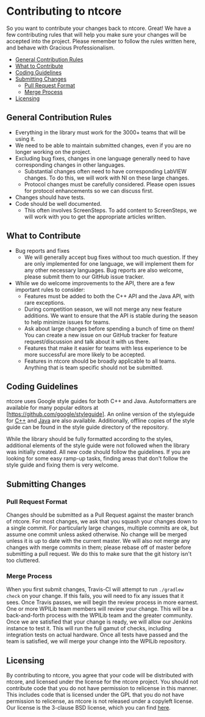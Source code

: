 # Contributing to ntcore

So you want to contribute your changes back to ntcore. Great! We have a few contributing rules that will help you make sure your changes will be accepted into the project. Please remember to follow the rules written here, and behave with Gracious Professionalism.

- [General Contribution Rules](#general-contribution-rules)
- [What to Contribute](#what-to-contribute)
- [Coding Guidelines](#coding-guidelines)
- [Submitting Changes](#submitting-changes)
    - [Pull Request Format](#pull-request-format)
    - [Merge Process](#merge-process)
- [Licensing](#licensing)

## General Contribution Rules

- Everything in the library must work for the 3000+ teams that will be using it.
- We need to be able to maintain submitted changes, even if you are no longer working on the project.
- Excluding bug fixes, changes in one language generally need to have corresponding changes in other languages.
    - Substantial changes often need to have corresponding LabVIEW changes. To do this, we will work with NI on these large changes.
    - Protocol changes must be carefully considered. Please open issues for protocol enhancements so we can discuss first.
- Changes should have tests.
- Code should be well documented.
    - This often involves ScreenSteps. To add content to ScreenSteps, we will work with you to get the appropriate articles written.

## What to Contribute

- Bug reports and fixes
    - We will generally accept bug fixes without too much question. If they are only implemented for one language, we will implement them for any other necessary languages. Bug reports are also welcome, please submit them to our GitHub issue tracker.
- While we do welcome improvements to the API, there are a few important rules to consider:
    - Features must be added to both the C++ API and the Java API, with rare exceptions.
    - During competition season, we will not merge any new feature additions. We want to ensure that the API is stable during the season to help minimize issues for teams.
    - Ask about large changes before spending a bunch of time on them! You can create a new issue on our GitHub tracker for feature request/discussion and talk about it with us there.
    - Features that make it easier for teams with less experience to be more successful are more likely to be accepted.
    - Features in ntcore should be broadly applicable to all teams. Anything that is team specific should not be submitted.

## Coding Guidelines

ntcore uses Google style guides for both C++ and Java. Autoformatters are available for many popular editors at [https://github.com/google/styleguide]. An online version of the styleguide for [C++](https://google.github.io/styleguide/cppguide.html) and [Java](https://google.github.io/styleguide/javaguide.html) are also available.  Additionally, offline copies of the style guide can be found in the style guide directory of the repository.

While the library should be fully formatted according to the styles, additional elements of the style guide were not followed when the library was initially created. All new code should follow the guidelines. If you are looking for some easy ramp-up tasks, finding areas that don't follow the style guide and fixing them is very welcome.

## Submitting Changes

### Pull Request Format

Changes should be submitted as a Pull Request against the master branch of ntcore. For most changes, we ask that you squash your changes down to a single commit. For particularly large changes, multiple commits are ok, but assume one commit unless asked otherwise. No change will be merged unless it is up to date with the current master. We will also not merge any changes with merge commits in them; please rebase off of master before submitting a pull request. We do this to make sure that the git history isn't too cluttered.

### Merge Process

When you first submit changes, Travis-CI will attempt to run `./gradlew check` on your change. If this fails, you will need to fix any issues that it sees. Once Travis passes, we will begin the review process in more earnest. One or more WPILib team members will review your change. This will be a back-and-forth process with the WPILib team and the greater community. Once we are satisfied that your change is ready, we will allow our Jenkins instance to test it. This will run the full gamut of checks, including integration tests on actual hardware. Once all tests have passed and the team is satisfied, we will merge your change into the WPILib repository.

## Licensing

By contributing to ntcore, you agree that your code will be distributed with ntcore, and licensed under the license for the ntcore project. You should not contribute code that you do not have permission to relicense in this manner. This includes code that is licensed under the GPL that you do not have permission to relicense, as ntcore is not released under a copyleft license. Our license is the 3-clause BSD license, which you can find [here](license.txt).

